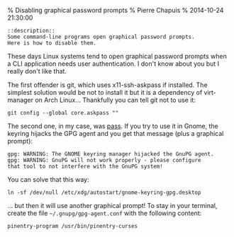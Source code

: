 % Disabling graphical password prompts
% Pierre Chapuis
% 2014-10-24 21:30:00

    ::description::
    Some command-line programs open graphical password prompts.
    Here is how to disable them.

These days Linux systems tend to open graphical password prompts when a CLI
application needs user authentication. I don't know about you but I really
don't like that.

The first offender is git, which uses x11-ssh-askpass if installed. The
simplest solution would be not to install it but it is a dependency of
virt-manager on Arch Linux... Thankfully you can tell git not to use it:

    git config --global core.askpass ""

The second one, in my case, was [pass](http://www.passwordstore.org/).
If you try to use it in Gnome, the keyring hijacks the GPG agent
and you get that message (plus a graphical prompt):

    gpg: WARNING: The GNOME keyring manager hijacked the GnuPG agent.
    gpg: WARNING: GnuPG will not work properly - please configure
    that tool to not interfere with the GnuPG system!

You can solve that this way:

    ln -sf /dev/null /etc/xdg/autostart/gnome-keyring-gpg.desktop

... but then it will use another graphical prompt! To stay in your terminal,
create the file `~/.gnupg/gpg-agent.conf` with the following content:

    pinentry-program /usr/bin/pinentry-curses
